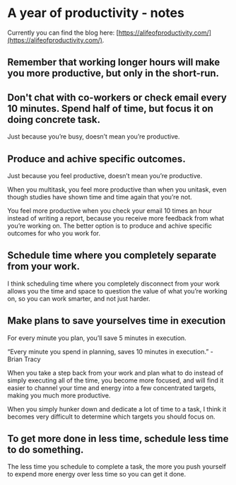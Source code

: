 # A year of productivity - notes

Currently you can find the blog here: [https://alifeofproductivity.com/](https://alifeofproductivity.com/).

## Remember that working longer hours will make you more productive, but only in the short-run.

## Don't chat with co-workers or check email every 10 minutes. Spend half of time, but focus it on doing concrete task.

Just because you’re busy, doesn’t mean you’re productive.

## Produce and achive specific outcomes.

Just because you feel productive, doesn’t mean you’re productive.

When you multitask, you feel more productive than when you unitask, even though studies have shown time and time again that you’re not.

You feel more productive when you check your email 10 times an hour instead of writing a report, because you receive more feedback from what you’re working on. The better option is to produce and achive specific outcomes for who you work for.

## Schedule time where you completely separate from your work.

I think scheduling time where you completely disconnect from your work allows you the time and space to question the value of what you’re working on, so you can work smarter, and not just harder.

## Make plans to save yourselves time in execution

For every minute you plan, you’ll save 5 minutes in execution.

“Every minute you spend in planning, saves 10 minutes in execution.” - Brian Tracy

When you take a step back from your work and plan what to do instead of simply executing all of the time, you become more focused, and will find it easier to channel your time and energy into a few concentrated targets, making you much more productive.

When you simply hunker down and dedicate a lot of time to a task, I think it becomes very difficult to determine which targets you should focus on.

## To get more done in less time, schedule less time to do something.

The less time you schedule to complete a task, the more you push yourself to expend more energy over less time so you can get it done.
